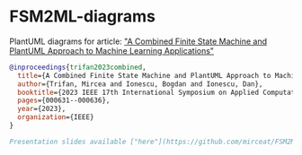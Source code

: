 # FSM2ML-diagrams
PlantUML diagrams for article: ["A Combined Finite State Machine and PlantUML Approach to Machine Learning Applications"](https://ieeexplore-ieee-org.proxy.bib.uottawa.ca/abstract/document/10158543)

```bibtex
@inproceedings{trifan2023combined,
  title={A Combined Finite State Machine and PlantUML Approach to Machine Learning Applications},
  author={Trifan, Mircea and Ionescu, Bogdan and Ionescu, Dan},
  booktitle={2023 IEEE 17th International Symposium on Applied Computational Intelligence and Informatics (SACI)},
  pages={000631--000636},
  year={2023},
  organization={IEEE}
}

Presentation slides available ["here"](https://github.com/mirceat/FSM2ML-diagrams/blob/main/A%20Combined%20Finite%20State%20Machine%20%20and%20PlantUML%20Approach%20to%20Machine%20Learning%20Applications%20Presentation%20FINAL.pdf).
